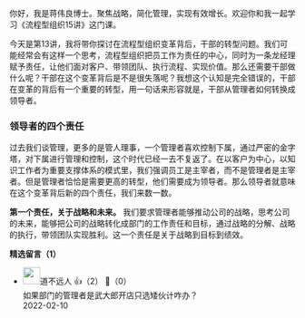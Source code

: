 你好，我是蒋伟良博士。聚焦战略，简化管理，实现有效增长。欢迎你和我一起学习《流程型组织15讲》这门课。

今天是第13讲，我将带你探讨在流程型组织变革背后，干部的转型问题。我们可能经常会有这样一个思考，流程型组织把员工作为责任的中心，同时为一条龙经理赋予责任，让他们面对客户、带领团队、执行流程、实现价值。那么还需要干部做什么呢？干部在这个变革背后是不是很失落呢？我想这个认知是完全错误的，干部在变革的背后有一个重要的转型，用一句话来形容就是，干部从管理者如何转换成领导者。

### 领导者的四个责任

过去我们谈管理，更多的是管人理事，一个管理者喜欢控制下属，通过严密的金字塔，对下属进行管理和控制，这个时代已经一去不复返了。在以客户为中心，以知识工作者为重要支撑体系的模式里，我们强调员工是主宰者，而不是管理者是主宰者。但是管理者恰恰是需要更高的转型，他们需要成为领导者。那么领导者就意味在这个变革背后新的四个责任，我们来数一数。

**第一个责任，关于战略和未来。** 我们要求管理者能够推动公司的战略，思考公司的未来，能够把公司的战略转化成部门的工作责任和目标，通过战略的分解、战略的执行，带领团队实现胜利。这一个责任是关于战略到目标到绩效。
<div><strong>精选留言（1）</strong></div><ul>
<li><img src="https://static001.geekbang.org/account/avatar/00/19/02/53/21cda64a.jpg" width="30px"><span>道不远人</span> 👍（2） 💬（0）<div>如果部门的管理者是武大郎开店只选矮伙计咋办？</div>2022-02-10</li><br/>
</ul>